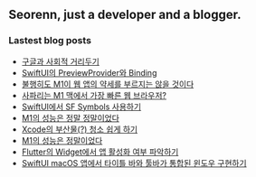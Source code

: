## Seorenn, just a developer and a blogger.

### Lastest blog posts

<!-- BLOG-POST-LIST:START -->
- [구글과 사회적 거리두기](https://seorenn.tistory.com/176)
- [SwiftUI의 PreviewProvider와 Binding](https://seorenn.tistory.com/174)
- [불행히도 M1이 웹 앱의 약세를 부르지는 않을 것이다](https://seorenn.tistory.com/173)
- [사파리는 M1 맥에서 가장 빠른 웹 브라우저?](https://seorenn.tistory.com/172)
- [SwiftUI에서 SF Symbols 사용하기](https://seorenn.tistory.com/170)
- [M1의 성능은 정말 정말이었다](https://seorenn.tistory.com/171)
- [Xcode의 부산물(?) 청소 쉽게 하기](https://seorenn.tistory.com/169)
- [M1의 성능은 정말이었다](https://seorenn.tistory.com/168)
- [Flutter의 Widget에서 앱 활성화 여부 파악하기](https://seorenn.tistory.com/167)
- [SwiftUI macOS 앱에서 타이틀 바와 툴바가 통합된 윈도우 구현하기](https://seorenn.tistory.com/166)
<!-- BLOG-POST-LIST:END -->

